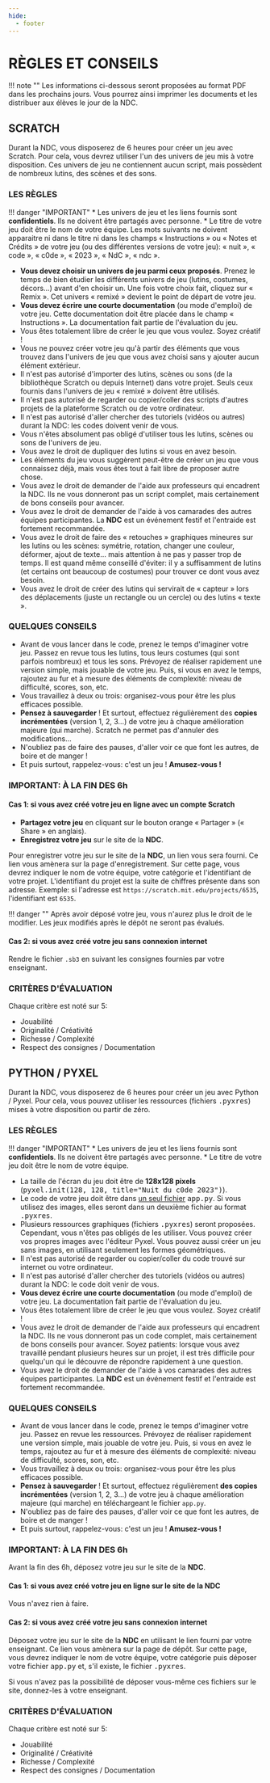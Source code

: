 ```yaml
---
hide:
  - footer
---
```


# RÈGLES ET CONSEILS

!!! note ""
    Les informations ci-dessous seront proposées au format PDF dans les prochains jours. Vous pourrez ainsi imprimer les documents et les distribuer aux élèves le jour de la NDC.

## SCRATCH

Durant la NDC, vous disposerez de 6 heures pour créer un jeu avec Scratch. Pour cela, vous devrez utiliser l'un des univers de jeu mis à votre disposition. Ces univers de jeu ne contiennent aucun script, mais possèdent de nombreux lutins, des scènes et des sons.


### LES RÈGLES

!!! danger "IMPORTANT"
    * Les univers de jeu et les liens fournis sont **confidentiels**. Ils ne doivent être partagés avec personne.
    * Le titre de votre jeu doit être le nom de votre équipe. Les mots suivants ne doivent apparaitre ni dans le titre ni dans les champs « Instructions » ou « Notes et Crédits » de votre jeu (ou des différentes versions de votre jeu): « nuit », « code », « c0de », « 2023 », « NdC », « ndc ».

* **Vous devez choisir un univers de jeu parmi ceux proposés**. Prenez le temps de bien étudier les différents univers de jeu (lutins, costumes, décors…) avant d'en choisir un. Une fois votre choix fait, cliquez sur « Remix ». Cet univers « remixé » devient le point de départ de votre jeu.
* **Vous devez écrire une courte documentation** (ou mode d'emploi) de votre jeu. Cette documentation doit être placée dans le champ « Instructions ». La documentation fait partie de l'évaluation du jeu.
* Vous êtes totalement libre de créer le jeu que vous voulez. Soyez créatif !
* Vous ne pouvez créer votre jeu qu'à partir des éléments que vous trouvez dans l'univers de jeu que vous avez choisi sans y ajouter aucun élément extérieur.
* Il n'est pas autorisé d'importer des lutins, scènes ou sons (de la bibliothèque Scratch ou depuis Internet) dans votre projet. Seuls ceux fournis dans l'univers de jeu « remixé » doivent être utilisés.
* Il n'est pas autorisé de regarder ou copier/coller des scripts d'autres projets de la plateforme Scratch ou de votre ordinateur.
* Il n'est pas autorisé d'aller chercher des tutoriels (vidéos ou autres) durant la NDC: les codes doivent venir de vous.
* Vous n'êtes absolument pas obligé d'utiliser tous les lutins, scènes ou sons de l'univers de jeu.
* Vous avez le droit de dupliquer des lutins si vous en avez besoin.
* Les éléments du jeu vous suggèrent peut-être de créer un jeu que vous connaissez déjà, mais vous êtes tout à fait libre de proposer autre chose.
* Vous avez le droit de demander de l'aide aux professeurs qui encadrent la NDC. Ils ne vous donneront pas un script complet, mais certainement de bons conseils pour avancer.
* Vous avez le droit de demander de l'aide à vos camarades des autres équipes participantes. La **NDC** est un événement festif et l'entraide est fortement recommandée.
* Vous avez le droit de faire des « retouches » graphiques mineures sur les lutins ou les scènes: symétrie, rotation, changer une couleur, déformer, ajout de texte… mais attention à ne pas y passer trop de temps. Il est quand même conseillé d'éviter: il y a suffisamment de lutins (et certains ont beaucoup de costumes) pour trouver ce dont vous avez besoin.
* Vous avez le droit de créer des lutins qui servirait de « capteur » lors des déplacements (juste un rectangle ou un cercle) ou des lutins « texte ».


### QUELQUES CONSEILS
* Avant de vous lancer dans le code, prenez le temps d'imaginer votre jeu. Passez en revue tous les lutins, tous leurs costumes (qui sont parfois nombreux) et tous les sons. Prévoyez de réaliser rapidement une version simple, mais jouable de votre jeu. Puis, si vous en avez le temps, rajoutez au fur et à mesure des éléments de complexité: niveau de difficulté, scores, son, etc.
* Vous travaillez à deux ou trois: organisez-vous pour être les plus efficaces possible.
* **Pensez à sauvegarder** ! Et surtout, effectuez régulièrement des **copies incrémentées** (version 1, 2, 3…) de votre jeu à chaque amélioration majeure (qui marche). Scratch ne permet pas d'annuler des modifications…
* N'oubliez pas de faire des pauses, d'aller voir ce que font les autres, de boire et de manger !
* Et puis surtout, rappelez-vous: c'est un jeu ! **Amusez-vous !**

### IMPORTANT: À LA FIN DES 6h

#### Cas 1: si vous avez créé votre jeu en ligne avec un compte Scratch

* **Partagez votre jeu** en cliquant sur le bouton orange « Partager » (« Share » en anglais).
* **Enregistrez votre jeu** sur le site de la **NDC**.

Pour enregistrer votre jeu sur le site de la **NDC**, un lien vous sera fourni. Ce lien vous amènera sur la page d'enregistrement. Sur cette page, vous devrez indiquer le nom de votre équipe, votre catégorie et l'identifiant de votre projet. L'identifiant du projet est la suite de chiffres présente dans son adresse. Exemple: si l'adresse est `https://scratch.mit.edu/projects/6535`, l'identifiant est `6535`.

!!! danger ""
    Après avoir déposé votre jeu, vous n'aurez plus le droit de le modifier. Les jeux modifiés après le dépôt ne seront pas évalués.


#### Cas 2: si vous avez créé votre jeu sans connexion internet

Rendre le fichier `.sb3` en suivant les consignes fournies par votre enseignant.

###  CRITÈRES D'ÉVALUATION

Chaque critère est noté sur 5:

* Jouabilité
* Originalité / Créativité
* Richesse / Complexité
* Respect des consignes / Documentation


## PYTHON / PYXEL

Durant la NDC, vous disposerez de 6 heures pour créer un jeu avec Python / Pyxel. Pour cela, vous pouvez utiliser les ressources (fichiers <kbd>.pyxres</kbd>) mises à votre disposition ou partir de zéro.

### LES RÈGLES

!!! danger "IMPORTANT"
    * Les univers de jeu et les liens fournis sont **confidentiels**. Ils ne doivent être partagés avec personne.
    * Le titre de votre jeu doit être le nom de votre équipe.

* La taille de l'écran du jeu doit être de **128x128 pixels** (<kbd>pyxel.init(128, 128, title="Nuit du c0de 2023")</kbd>).
* Le code de votre jeu doit être dans <u>un seul fichier</u> <kbd>app.py</kbd>. Si vous utilisez des images, elles seront dans un deuxième fichier au format <kbd>.pyxres</kbd>.
* Plusieurs ressources graphiques (fichiers <kbd>.pyxres</kbd>) seront proposées. Cependant, vous n'êtes pas obligés de les utiliser. Vous pouvez créer vos propres images avec l'éditeur Pyxel. Vous pouvez aussi créer un jeu sans images, en utilisant seulement les formes géométriques.
* Il n'est pas autorisé de regarder ou copier/coller du code trouvé sur internet ou votre ordinateur.
* Il n'est pas autorisé d'aller chercher des tutoriels (vidéos ou autres) durant la NDC: le code doit venir de vous.
* **Vous devez écrire une courte documentation** (ou mode d'emploi) de votre jeu. La documentation fait partie de l'évaluation du jeu.
* Vous êtes totalement libre de créer le jeu que vous voulez. Soyez créatif !
* Vous avez le droit de demander de l'aide aux professeurs qui encadrent la NDC. Ils ne vous donneront pas un code complet, mais certainement de bons conseils pour avancer. Soyez patients: lorsque vous avez travaillé pendant plusieurs heures sur un projet, il est très difficile pour quelqu'un qui le découvre de répondre rapidement à une question.
* Vous avez le droit de demander de l'aide à vos camarades des autres équipes participantes. La **NDC** est un événement festif et l'entraide est fortement recommandée.

### QUELQUES CONSEILS

* Avant de vous lancer dans le code, prenez le temps d'imaginer votre jeu. Passez en revue les ressources. Prévoyez de réaliser rapidement une version simple, mais jouable de votre jeu. Puis, si vous en avez le temps, rajoutez au fur et à mesure des éléments de complexité: niveau de difficulté, scores, son, etc.
* Vous travaillez à deux ou trois: organisez-vous pour être les plus efficaces possible.
* **Pensez à sauvegarder** ! Et surtout, effectuez régulièrement **des copies incrémentées** (version 1, 2, 3…) de votre jeu à chaque amélioration majeure (qui marche) en téléchargeant le fichier `app.py`.
* N'oubliez pas de faire des pauses, d'aller voir ce que font les autres, de boire et de manger !
* Et puis surtout, rappelez-vous: c'est un jeu ! **Amusez-vous !**

### IMPORTANT: À LA FIN DES 6h

Avant la fin des 6h, déposez votre jeu sur le site de la **NDC**.

#### Cas 1: si vous avez créé votre jeu en ligne sur le site de la NDC

Vous n'avez rien à faire.

#### Cas 2: si vous avez créé votre jeu sans connexion internet

Déposez votre jeu sur le site de la **NDC** en utilisant le lien fourni par votre enseignant. Ce lien vous amènera sur la page de dépôt. Sur cette page, vous devrez indiquer le nom de votre équipe, votre catégorie puis déposer votre fichier <kbd>app.py</kbd> et, s'il existe, le fichier <kbd>.pyxres</kbd>.

Si vous n'avez pas la possibilité de déposer vous-même ces fichiers sur le site, donnez-les à votre enseignant.

###  CRITÈRES D'ÉVALUATION

Chaque critère est noté sur 5:

* Jouabilité
* Originalité / Créativité
* Richesse / Complexité
* Respect des consignes / Documentation
